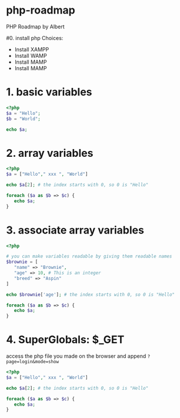 # php-roadmap
PHP Roadmap by Albert

#0. install php
Choices:
* Install XAMPP
* Install WAMP
* Install MAMP
* Install MAMP


# 1. basic variables
```php
<?php
$a = "Hello";
$b = "World";

echo $a;
```


# 2. array variables
```php
<?php
$a = ["Hello"," xxx ", "World"]

echo $a[2]; # the index starts with 0, so 0 is "Hello"

foreach ($a as $b => $c) {
   echo $a;
}
```



# 3. associate array variables
```php
<?php

# you can make variables readable by giving them readable names
$brownie = [
   "name" => "Brownie",
   "age" => 10, # This is an integer
   "breed" => "Aspin"
]

echo $brownie['age']; # the index starts with 0, so 0 is "Hello"

foreach ($a as $b => $c) {
   echo $a;
}
```

# 4. SuperGlobals: $_GET
access the php file you made on the browser and append `?page=login&mode=show`

```php
<?php
$a = ["Hello"," xxx ", "World"]

echo $a[2]; # the index starts with 0, so 0 is "Hello"

foreach ($a as $b => $c) {
   echo $a;
}
```
